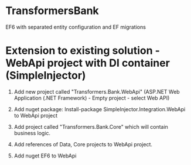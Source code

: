 # TransformersBank
EF6 with separated entity configuration and EF migrations

# Extension to existing solution - WebApi project with DI container (SimpleInjector)

1. Add new project called "Transformers.Bank.WebApi" (ASP.NET Web Application (.NET Framework) - Empty project - select Web API)

2. Add nuget package: Install-package SimpleInjector.Integration.WebApi to WebApi project

3. Add project called "Transformers.Bank.Core" which will contain business logic.

4. Add references of Data, Core projects to WebApi project.

5. Add nuget EF6 to WebApi




